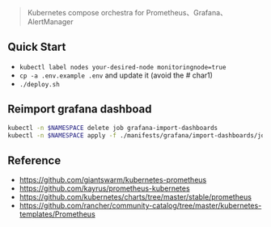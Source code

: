 > Kubernetes compose orchestra for Prometheus、Grafana、AlertManager

## Quick Start
* `kubectl label nodes your-desired-node monitoringnode=true`
* `cp -a .env.example .env` and update it (avoid the # char1)
* `./deploy.sh`

## Reimport grafana dashboad
```bash
kubectl -n $NAMESPACE delete job grafana-import-dashboards
kubectl -n $NAMESPACE apply -f ./manifests/grafana/import-dashboards/job.yaml
```

## Reference
* https://github.com/giantswarm/kubernetes-prometheus
* https://github.com/kayrus/prometheus-kubernetes
* https://github.com/kubernetes/charts/tree/master/stable/prometheus
* https://github.com/rancher/community-catalog/tree/master/kubernetes-templates/Prometheus
